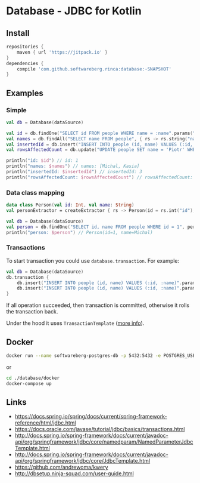 # Database - JDBC for Kotlin

## Install

```groovy
repositories {
    maven { url 'https://jitpack.io' }
}
dependencies {
    compile 'com.github.softwareberg.rinca:database:-SNAPSHOT'
}
```

## Examples

### Simple

```kotlin
val db = Database(dataSource)

val id = db.findOne("SELECT id FROM people WHERE name = :name".params("name" to "Michal"), { rs -> rs.int("id") })
val names = db.findAll("SELECT name FROM people", { rs -> rs.string("name") })
val insertedId = db.insert("INSERT INTO people (id, name) VALUES (:id, :name)".params("id" to 3, "name" to "Michal"))["id"]
val rowsAffectedCount = db.update("UPDATE people SET name = 'Piotr' WHERE id = ?".paramsList(2))

println("id: $id") // id: 1
println("names: $names") // names: [Michal, Kasia]
println("insertedId: $insertedId") // insertedId: 3
println("rowsAffectedCount: $rowsAffectedCount") // rowsAffectedCount: 1
```

### Data class mapping

```kotlin
data class Person(val id: Int, val name: String)
val personExtractor = createExtractor { rs -> Person(id = rs.int("id"), name = rs.string("name")) }

val db = Database(dataSource)
val person = db.findOne("SELECT id, name FROM people WHERE id = 1", personExtractor)
println("person: $person") // Person(id=1, name=Michal)
```

### Transactions

To start transaction you could use `database.transaction`. For example:

```kotlin
val db = Database(dataSource)
db.transaction {
    db.insert("INSERT INTO people (id, name) VALUES (:id, :name)".params("id" to 1, "name" to "Kasia"))
    db.insert("INSERT INTO people (id, name) VALUES (:id, :name)".params("id" to 2, "name" to "Michal"))
}
```

If all operation succeeded, then transaction is committed, otherwise it rolls the transaction back.

Under the hood it uses `TransactionTemplate` ([more info](https://docs.spring.io/spring/docs/current/spring-framework-reference/data-access.html#tx-prog-template)).

## Docker

```bash
docker run --name softwareberg-postgres-db -p 5432:5432 -e POSTGRES_USER=softwareberg -e POSTGRES_PASSWORD=softwareberg -d postgres:10.1-alpine
```

or

```bash
cd ./database/docker
docker-compose up
```

## Links

* https://docs.spring.io/spring/docs/current/spring-framework-reference/html/jdbc.html
* https://docs.oracle.com/javase/tutorial/jdbc/basics/transactions.html
* http://docs.spring.io/spring-framework/docs/current/javadoc-api/org/springframework/jdbc/core/namedparam/NamedParameterJdbcTemplate.html
* http://docs.spring.io/spring-framework/docs/current/javadoc-api/org/springframework/jdbc/core/JdbcTemplate.html
* https://github.com/andrewoma/kwery
* http://dbsetup.ninja-squad.com/user-guide.html
